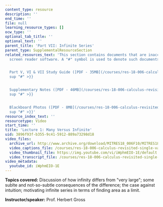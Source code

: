 ```yaml
---
content_type: resource
description: ''
end_time: ''
file: null
learning_resource_types: []
ocw_type: ''
optional_tab_title: ''
optional_text: ''
parent_title: 'Part VII: Infinite Series'
parent_type: SupplementalResourceSection
related_resources_text: 'This section contains documents that are inaccessible to
  screen reader software. A "#" symbol is used to denote such documents.


  Part V, VI & VII Study Guide ([PDF - 35MB](/courses/res-18-006-calculus-revisited-single-variable-calculus-fall-2010/resources/mitres_18_006_study_5_6_7)){{<
  sup "#" >}}


  Supplementary Notes ([PDF - 46MB](/courses/res-18-006-calculus-revisited-single-variable-calculus-fall-2010/resources/mitres_18_006_supp_notes-1)){{<
  sup "#" >}}


  Blackboard Photos ([PDF - 8MB](/courses/res-18-006-calculus-revisited-single-variable-calculus-fall-2010/resources/mitres_18_006_blackboard-1)){{<
  sup "#" >}}'
resource_index_text: ''
resourcetype: Video
start_time: ''
title: 'Lecture 1: Many Versus Infinite'
uid: 3896f93f-b355-9c41-5912-889a73298d18
video_files:
  archive_url: http://www.archive.org/download/MITRES18_006F10/MITRES18_006F10_26_0701_300k.mp4
  video_captions_file: /courses/res-18-006-calculus-revisited-single-variable-calculus-fall-2010/9426dbf06f8c5a08a08c0bc79790ff2c_iWphmEIO-1E.vtt
  video_thumbnail_file: https://img.youtube.com/vi/iWphmEIO-1E/default.jpg
  video_transcript_file: /courses/res-18-006-calculus-revisited-single-variable-calculus-fall-2010/146be96ea0eeaf6724f3cc26ab479c20_iWphmEIO-1E.pdf
video_metadata:
  youtube_id: iWphmEIO-1E
---
```


**Topics covered:** Discussion of how infinity differs from "very large"; some sublte and not-so-subtle consequences of the difference; the case against intuition; motivating infinite series in terms of finding area as a limit.

**Instructor/speaker:** Prof. Herbert Gross

